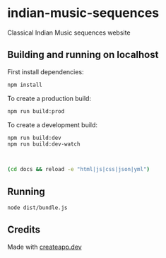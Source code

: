 # indian-music-sequences

Classical Indian Music sequences website

## Building and running on localhost

First install dependencies:

```sh
npm install
```

To create a production build:

```sh
npm run build:prod
```

To create a development build:

```sh
npm run build:dev
npm run build:dev-watch



(cd docs && reload -e "html|js|css|json|yml")
```

## Running

```sh
node dist/bundle.js
```

## Credits

Made with [createapp.dev](https://createapp.dev/)
